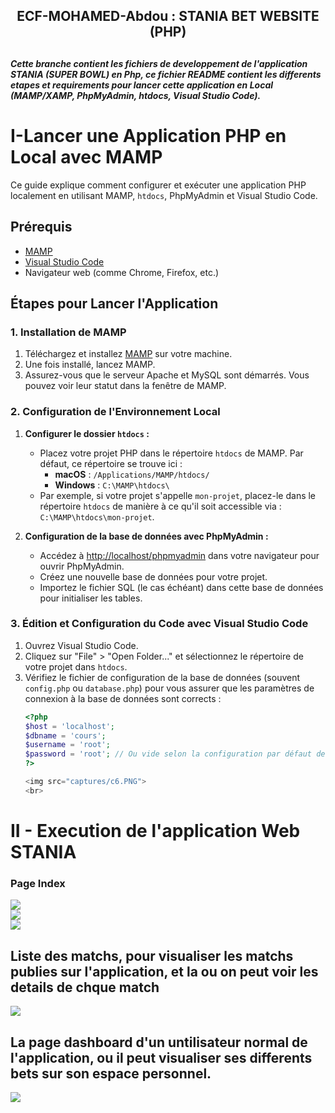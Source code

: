 <h2 align="center">ECF-MOHAMED-Abdou : STANIA BET WEBSITE (PHP)<h2>

<h5>Cette branche contient les fichiers de developpement de l'application STANIA (SUPER BOWL) en Php, ce fichier README contient les differents etapes et requirements pour lancer cette application en Local (MAMP/XAMP, PhpMyAdmin, htdocs, Visual Studio Code).</h5>

# I-Lancer une Application PHP en Local avec MAMP

Ce guide explique comment configurer et exécuter une application PHP localement en utilisant MAMP, `htdocs`, PhpMyAdmin et Visual Studio Code.

## Prérequis

- [MAMP](https://www.mamp.info/en/downloads/)
- [Visual Studio Code](https://code.visualstudio.com/Download)
- Navigateur web (comme Chrome, Firefox, etc.)

## Étapes pour Lancer l'Application

### 1. Installation de MAMP

1. Téléchargez et installez [MAMP](https://www.mamp.info/en/downloads/) sur votre machine.
2. Une fois installé, lancez MAMP.
3. Assurez-vous que le serveur Apache et MySQL sont démarrés. Vous pouvez voir leur statut dans la fenêtre de MAMP.

### 2. Configuration de l'Environnement Local

1. **Configurer le dossier `htdocs` :**
   - Placez votre projet PHP dans le répertoire `htdocs` de MAMP. Par défaut, ce répertoire se trouve ici :
     - **macOS** : `/Applications/MAMP/htdocs/`
     - **Windows** : `C:\MAMP\htdocs\`
   - Par exemple, si votre projet s'appelle `mon-projet`, placez-le dans le répertoire `htdocs` de manière à ce qu'il soit accessible via : `C:\MAMP\htdocs\mon-projet`.

2. **Configuration de la base de données avec PhpMyAdmin :**
   - Accédez à [http://localhost/phpmyadmin](http://localhost/phpmyadmin) dans votre navigateur pour ouvrir PhpMyAdmin.
   - Créez une nouvelle base de données pour votre projet.
   - Importez le fichier SQL (le cas échéant) dans cette base de données pour initialiser les tables.

### 3. Édition et Configuration du Code avec Visual Studio Code

1. Ouvrez Visual Studio Code.
2. Cliquez sur "File" > "Open Folder..." et sélectionnez le répertoire de votre projet dans `htdocs`.
3. Vérifiez le fichier de configuration de la base de données (souvent `config.php` ou `database.php`) pour vous assurer que les paramètres de connexion à la base de données sont corrects :
   ```php
   <?php
   $host = 'localhost';
   $dbname = 'cours';
   $username = 'root';
   $password = 'root'; // Ou vide selon la configuration par défaut de MAMP
   ?>

   <img src="captures/c6.PNG">
   <br>

 # II - Execution de l'application Web STANIA

<h3> Page Index </h3>
 <img  src="captures/c1.PNG">
 <br>
  <img src="captures/c2.PNG">
 <br>
  <img  src="captures/c3.PNG">
 <br>

 <h2> Liste des matchs, pour visualiser les matchs publies sur l'application, et la ou on peut voir les details de chque match</h2>
  <img  src="captures/c4.PNG">
 <br>

 <h2> La page dashboard d'un untilisateur normal de l'application, ou il peut visualiser ses differents bets sur son espace personnel. </h2>
  <img  src="captures/c5.PNG">
 <br>
 
